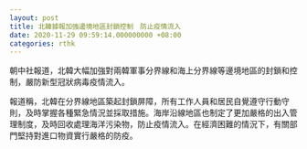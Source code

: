 ```yaml
---
layout: post
title: 北韓據報加強邊境地區封鎖控制　防止疫情流入
date: 2020-11-29 09:59:14.000000000 +08:00
categories: rthk
---
```


朝中社報道，北韓大幅加強對兩韓軍事分界線和海上分界線等邊境地區的封鎖和控制，嚴防新型冠狀病毒疫情流入。

報道稱，北韓在分界線地區築起封鎖屏障，所有工作人員和居民自覺遵守行動守則，及時掌握各種緊急情況並採取措施。海岸沿線地區也制定了更加嚴格的出入管理制度，及時回收處理海洋污染物，防止疫情流入。在經濟困難的情況下，有關部門堅持對進口物資實行嚴格的防疫。

